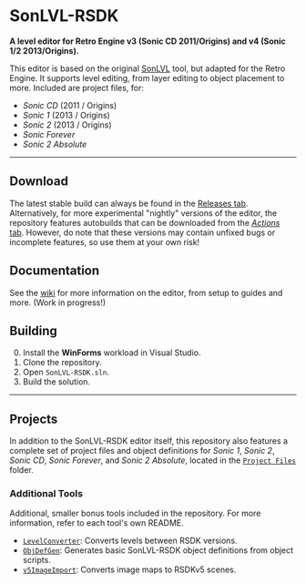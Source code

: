 # SonLVL-RSDK

**A level editor for Retro Engine v3 (Sonic CD 2011/Origins) and v4 (Sonic 1/2 2013/Origins).**

This editor is based on the original [SonLVL](https://github.com/sonicretro/SonLVL) tool, but adapted for the Retro Engine. It supports level editing, from layer editing to object placement to more. Included are project files, for:

- _Sonic CD_ (2011 / Origins)
- _Sonic 1_ (2013 / Origins)
- _Sonic 2_ (2013 / Origins)
- _Sonic Forever_
- _Sonic 2 Absolute_

---

## Download

The latest stable build can always be found in the [Releases tab](https://github.com/Lavesiime/SonLVL-RSDK/releases). Alternatively, for more experimental "nightly" versions of the editor, the repository features autobuilds that can be downloaded from the [_Actions_ tab](https://github.com/Lavesiime/SonLVL-RSDK/actions). However, do note that these versions may contain unfixed bugs or incomplete features, so use them at your own risk!

## Documentation

See the [wiki](https://github.com/Lavesiime/SonLVL-RSDK/wiki) for more information on the editor, from setup to guides and more. (Work in progress!)

## Building

0. Install the **WinForms** workload in Visual Studio.
1. Clone the repository.
2. Open `SonLVL-RSDK.sln`.
3. Build the solution.

---

## Projects

In addition to the SonLVL-RSDK editor itself, this repository also features a complete set of project files and object definitions for *Sonic 1*, *Sonic 2*, *Sonic CD*, *Sonic Forever*, and *Sonic 2 Absolute*, located in the [`Project Files`](Project%20Files) folder.

### Additional Tools

Additional, smaller bonus tools included in the repository. For more information, refer to each tool's own README.

- [`LevelConverter`](LevelConverter): Converts levels between RSDK versions.
- [`ObjDefGen`](ObjDefGen): Generates basic SonLVL-RSDK object definitions from object scripts.
- [`v5ImageImport`](v5ImageImport): Converts image maps to RSDKv5 scenes.
